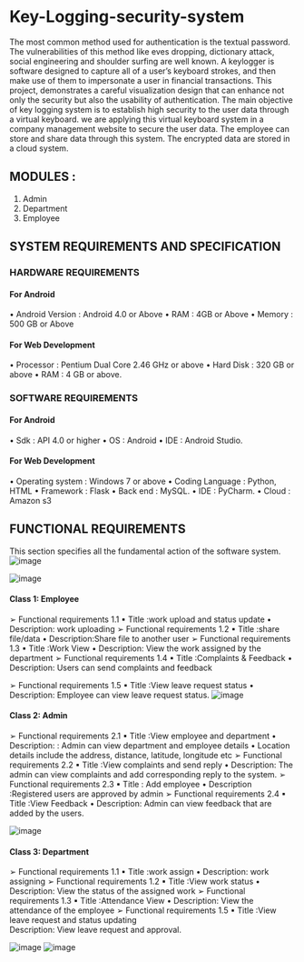 # Key-Logging-security-system
The most common method used for authentication is the textual password. The
vulnerabilities of this method like eves dropping, dictionary attack, social engineering and shoulder surfing 
are well known. A keylogger is software designed to capture all of a user’s keyboard strokes, and then make 
use of them to impersonate a user in financial transactions. This project, demonstrates a careful visualization 
design that can enhance not only the security but also the usability of authentication. The main objective of 
key logging system is to establish high security to the user data through a virtual keyboard. we are applying 
this virtual keyboard system in a company management website to secure the user data. The employee can 
store and share data through this system. The encrypted data are stored in a cloud system.
## MODULES : 
1. Admin
2. Department
3. Employee

## SYSTEM REQUIREMENTS AND SPECIFICATION
### HARDWARE REQUIREMENTS
#### For Android
• Android Version : Android 4.0 or Above
• RAM : 4GB or Above
• Memory : 500 GB or Above
#### For Web Development
• Processor : Pentium Dual Core 2.46 GHz or above
• Hard Disk : 320 GB or above
• RAM : 4 GB or above.
### SOFTWARE REQUIREMENTS
#### For Android
• Sdk : API 4.0 or higher 
• OS : Android 
• IDE : Android Studio.
#### For Web Development
• Operating system : Windows 7 or above
• Coding Language : Python, HTML
• Framework : Flask
• Back end : MySQL.
• IDE : PyCharm.
• Cloud : Amazon s3

## FUNCTIONAL REQUIREMENTS
This section specifies all the fundamental action of the software system.
![image](https://user-images.githubusercontent.com/40909273/124862043-51986480-dfd2-11eb-9592-2213e322bbc1.png)

![image](https://user-images.githubusercontent.com/40909273/124862142-7b518b80-dfd2-11eb-9adc-57e2535513bc.png)

#### Class 1: Employee
➢ Functional requirements 1.1
▪ Title :work upload and status update
• Description: work uploading
➢ Functional requirements 1.2
▪ Title :share file/data 
• Description:Share file to another user
➢ Functional requirements 1.3
▪ Title :Work View
• Description: View the work assigned by the department
➢ Functional requirements 1.4
▪ Title :Complaints & Feedback 
• Description: Users can send complaints and feedback 

➢ Functional requirements 1.5
▪ Title :View leave request status 
• Description: Employee can view leave request status.
![image](https://user-images.githubusercontent.com/40909273/124862542-37ab5180-dfd3-11eb-9598-1d9ad3a8d26f.png)
#### Class 2: Admin
➢ Functional requirements 2.1
▪ Title :View employee and department
• Description: : Admin can view department and employee details
• Location details include the address, distance, latitude, longitude etc
➢ Functional requirements 2.2
▪ Title :View complaints and send reply
• Description: The admin can view complaints and add corresponding reply to the 
system.
➢ Functional requirements 2.3
▪ Title : Add employee
• Description :Registered users are approved by admin 
➢ Functional requirements 2.4
▪ Title :View Feedback
• Description: Admin can view feedback that are added by the users.

![image](https://user-images.githubusercontent.com/40909273/124862231-a045fe80-dfd2-11eb-896a-3aa9b1baca4f.png)

#### Class 3: Department
➢ Functional requirements 1.1
▪ Title :work assign
• Description: work assigning
➢ Functional requirements 1.2
▪ Title :View work status
• Description: View the status of the assigned work
➢ Functional requirements 1.3
▪ Title :Attendance View
• Description: View the attendance of the employee
➢ Functional requirements 1.5
▪ Title :View leave request and status updating  
Description: View leave request and approval.

![image](https://user-images.githubusercontent.com/40909273/124862621-5b6e9780-dfd3-11eb-8e58-70f682bc921f.png)
![image](https://user-images.githubusercontent.com/40909273/124862698-780acf80-dfd3-11eb-9a67-966a35a19ce6.png)


